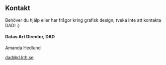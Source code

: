 ## Kontakt

Behöver du hjälp eller har frågor kring grafisk design, tveka inte att kontakta DAD! :)

#### Datas Art Director, DAD

Amanda Hedlund

[dad@d.kth.se](mailto:dad@d.kth.se)

